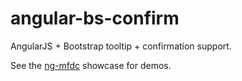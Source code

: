angular-bs-confirm
==================
AngularJS + Bootstrap tooltip + confirmation support.

See the [ng-mfdc](http://momsfriendlydevco.github.io/ng-mfdc) showcase for demos.

